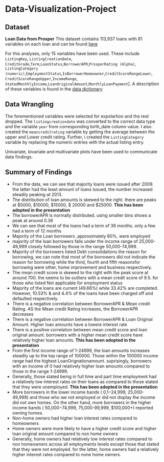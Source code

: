 # Data-Visualization-Project

## Dataset
**Loan Data from Prosper** 
This dataset contains 113,937 loans with 81 variables on each loan and can be found [here](https://www.google.com/url?q=https://s3.amazonaws.com/udacity-hosted-downloads/ud651/prosperLoanData.csv&amp;sa=D&amp;ust=1581581520570000)

For this analyses, only 15 variables have been used. These include `ListingKey`, `ListingCreationDate`, `CreditGrade`,`Term`,`LoanStatus`,`BorrowerAPR`,`ProsperRating (Alpha)`, `ListingCategory (numeric)`,`EmploymentStatus`,`IsBorrowerHomeowner`,`CreditScoreRangeLower`, `CreditScoreRangeUpper`,`IncomeRange`, `StatedMonthlyIncome`,`LoanOriginalAmount`,`MonthlyLoanPayment`]. A description of these variables is found in the [data dictionary](https://docs.google.com/spreadsheets/d/1gDyi_L4UvIrLTEC6Wri5nbaMmkGmLQBk-Yx3z0XDEtI/edit#gid=0)

## Data Wrangling
The forementioned variables were selected for expolartion and the rest dropped. The `listingcreationdate` was converted to the correct data type and the variable `year` from corresponding birth_date column value. I also created the `meancreditrating` variable by getting the average between the upper and Lower credit rating. Further, i created the `ListingCategory` variable by replacing the numeric entries with the actual listing entry. 

Univariate, bivariate and multivariate plots have been used to communicate data findings.
## Summary of Findings

* From the data, we can see that majority loans were issued after 2009. the latter had the least amount of loans issued, the number increased steadily peaking at 2013.
* The distribution of loan amounts is skewed to the right. there are peaks at $5000, $10000, $15000, $ 20000 and $25000. **This has been adopted in the presentation**
* The borrowerAPR is normally distributed. using smaller bins shows a peak at around 0.36
* We can see that most of the loans had a term of 36 months. only a few had a term of 12 months
* Majority of the Loan borrowers ,approximately 60%, were employed
* majority of the loan borrowers falls under the income range of 25,000-49,999 closely followed by those in the range 50,000-74,999.
* Majority of the borrowers listed Debt consolidations the reason for borrowing, we can note that most of the borrowers did not indicate the reason for borrowing while the third, fourth and fifth reasonsfor borrowing were other, home improvement and business respectively.
* The mean credit score is skewed to the right with the peak score at around 700. the seems to be outliers with a mean credit score of 9.5. for those who listed Not applicable for employment status
* Majority of the loans are current (49.66%) while 33.42% are completed. However, 10.53% & and 4.4% of the loans have been charged off and defaulted respectively.
* There is a negative correlation between BorrowerAPR & Mean credit Rating. AS the Mean credit Rating increases, the  BorrowerAPR  decreases
* There is a negative correlation between BorrowerAPR & Loan Original Amount. Higher loan amounts have a lowere interest rate
* There is a positive correlation between mean credit score and loan original amount. borrowers with a higher mean credit score have relatively higher loan amounts. **This has been adopted in the presentation**
* From the first income range of 1-24999, the loan amounts increases steadily up to the top range of 100000. Those within the 100000 income range had the highest LoanOrignationamount. suprisingly, borrowers with an income of 0 had relatively higher loan amounts compared to those in the range 1-24999.
* Generally, those stated being in full time and part time employment had a relatively low interest rates on their loans as compared to those stated that they were unemployed. **This has been adopted in the presentation**
* More borrowers in the lower income bands ( 0,1−24,999, 25,000-49,999) and those who we not employed or did not display the income did not own homes. On the other hand, more borrowers in the higher income bands ( 50,000−74,999, 75,000-99,999, $100,000+) reported owning homes.
* Non-home owners had higher loan interest rates compared to homeowners
* Home owners were more likely to have a higher credit score and higher loan original amount compared to non home owners
* Generally, home owners had relatively low interest rates compared to non homeowners across all employments levels except those that stated that they were not employed. for the latter, home owners had a relatively higher interest rates compared to none home owners.
